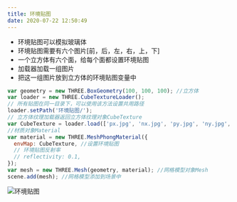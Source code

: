 ```yaml
---
title: 环境贴图
date: 2020-07-22 12:50:49
---
```


* 环境贴图可以模拟玻璃体
* 环境贴图需要有六个图片[前，后，左，右，上，下]
* 一个立方体有六个面，给每个面都设置环境贴图
* 加载器加载一组图片
* 把这一组图片放到立方体的环境贴图变量中

```js
var geometry = new THREE.BoxGeometry(100, 100, 100); //立方体
var loader = new THREE.CubeTextureLoader();
// 所有贴图在同一目录下，可以使用该方法设置共用路径
loader.setPath('环境贴图/');
// 立方体纹理加载器返回立方体纹理对象CubeTexture
var CubeTexture = loader.load(['px.jpg', 'nx.jpg', 'py.jpg', 'ny.jpg', 'pz.jpg', 'nz.jpg']);
//材质对象Material
var material = new THREE.MeshPhongMaterial({
  envMap: CubeTexture, //设置环境贴图
  // 环境贴图反射率
  // reflectivity: 0.1,
});
var mesh = new THREE.Mesh(geometry, material); //网格模型对象Mesh
scene.add(mesh); //网格模型添加到场景中
```

![环境贴图](./01.png)